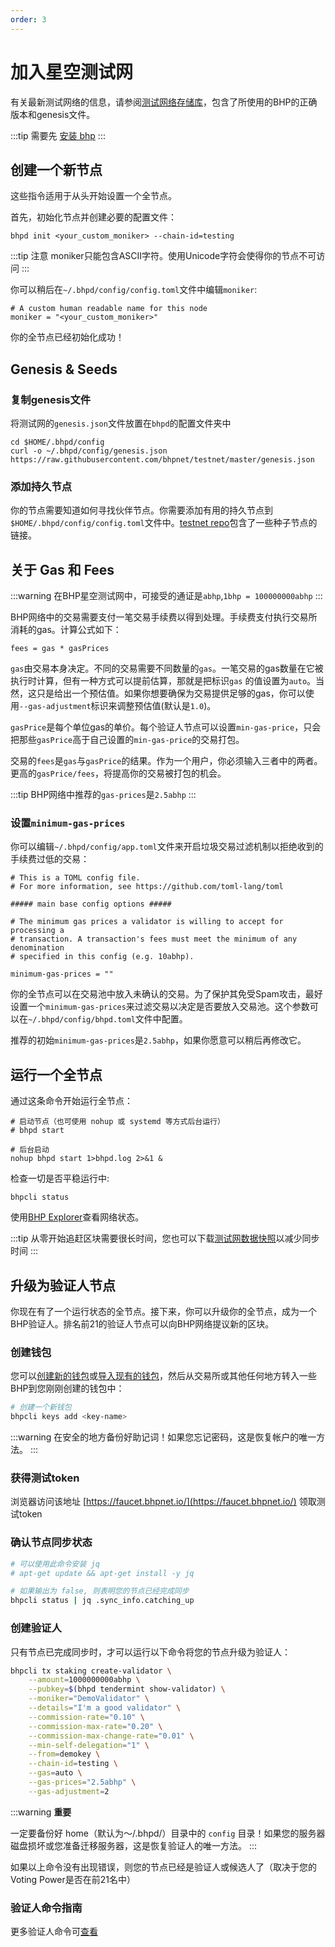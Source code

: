 ```yaml
---
order: 3
---
```


# 加入星空测试网

有关最新测试网络的信息，请参阅[测试网络存储库](https://github.com/bhpnet/bhp)，包含了所使用的BHP的正确版本和genesis文件。

:::tip
需要先 [安装 bhp](install-bhp.md)
:::

## 创建一个新节点

这些指令适用于从头开始设置一个全节点。

首先，初始化节点并创建必要的配置文件：

```shell script
bhpd init <your_custom_moniker> --chain-id=testing
```

:::tip
注意 moniker只能包含ASCII字符。使用Unicode字符会使得你的节点不可访问
:::

你可以稍后在`~/.bhpd/config/config.toml`文件中编辑`moniker`:

```shell script
# A custom human readable name for this node
moniker = "<your_custom_moniker>"
```

你的全节点已经初始化成功！

## Genesis & Seeds

### 复制genesis文件

将测试网的`genesis.json`文件放置在`bhpd`的配置文件夹中

```shell script
cd $HOME/.bhpd/config
curl -o ~/.bhpd/config/genesis.json https://raw.githubusercontent.com/bhpnet/testnet/master/genesis.json
```

### 添加持久节点

你的节点需要知道如何寻找伙伴节点。你需要添加有用的持久节点到`$HOME/.bhpd/config/config.toml`文件中。[testnet repo](https://github.com/bhpnet/testnet)包含了一些种子节点的链接。

## 关于 Gas 和 Fees

:::warning
在BHP星空测试网中，可接受的通证是`abhp`,`1bhp = 100000000abhp`
:::

BHP网络中的交易需要支付一笔交易手续费以得到处理。手续费支付执行交易所消耗的gas。计算公式如下：

```shell script
fees = gas * gasPrices
```

`gas`由交易本身决定。不同的交易需要不同数量的`gas`。一笔交易的gas数量在它被执行时计算，但有一种方式可以提前估算，那就是把标识`gas` 的值设置为`auto`。当然，这只是给出一个预估值。如果你想要确保为交易提供足够的gas，你可以使用`--gas-adjustment`标识来调整预估值(默认是`1.0`)。

`gasPrice`是每个单位gas的单价。每个验证人节点可以设置`min-gas-price`，只会把那些`gasPrice`高于自己设置的`min-gas-price`的交易打包。

交易的`fees`是`gas`与`gasPrice`的结果。作为一个用户，你必须输入三者中的两者。更高的`gasPrice/fees`，将提高你的交易被打包的机会。

:::tip
BHP网络中推荐的`gas-prices`是`2.5abhp`
:::

### 设置`minimum-gas-prices`

你可以编辑`~/.bhpd/config/app.toml`文件来开启垃圾交易过滤机制以拒绝收到的手续费过低的交易：

```shell script
# This is a TOML config file.
# For more information, see https://github.com/toml-lang/toml

##### main base config options #####

# The minimum gas prices a validator is willing to accept for processing a
# transaction. A transaction's fees must meet the minimum of any denomination
# specified in this config (e.g. 10abhp).

minimum-gas-prices = ""
```

你的全节点可以在交易池中放入未确认的交易。为了保护其免受Spam攻击，最好设置一个`minimum-gas-prices`来过滤交易以决定是否要放入交易池。这个参数可以在`~/.bhpd/config/bhpd.toml`文件中配置。

推荐的初始`minimum-gas-prices`是`2.5abhp`，如果你愿意可以稍后再修改它。

## 运行一个全节点

通过这条命令开始运行全节点：

```
# 启动节点（也可使用 nohup 或 systemd 等方式后台运行）
# bhpd start

# 后台启动
nohup bhpd start 1>bhpd.log 2>&1 &
```

检查一切是否平稳运行中:

```shell script
bhpcli status
```

使用[BHP Explorer](https://scan.bhpnet.io/)查看网络状态。

:::tip
从零开始追赶区块需要很长时间，您也可以下载[测试网数据快照](#TODO)以减少同步时间
:::

## 升级为验证人节点

你现在有了一个运行状态的全节点。接下来，你可以升级你的全节点，成为一个BHP验证人。排名前21的验证人节点可以向BHP网络提议新的区块。

### 创建钱包

您可以[创建新的钱包](../cli-client/keys.md#创建密钥)或[导入现有的钱包](../cli-client/keys.md#通过助记词恢复密钥)，然后从交易所或其他任何地方转入一些BHP到您刚刚创建的钱包中：

```bash
# 创建一个新钱包
bhpcli keys add <key-name>
```

:::warning
在安全的地方备份好助记词！如果您忘记密码，这是恢复帐户的唯一方法。
:::

### 获得测试token

浏览器访问该地址 [https://faucet.bhpnet.io/](https://faucet.bhpnet.io/) 领取测试token

### 确认节点同步状态

```bash
# 可以使用此命令安装 jq
# apt-get update && apt-get install -y jq

# 如果输出为 false, 则表明您的节点已经完成同步
bhpcli status | jq .sync_info.catching_up
```

### 创建验证人

只有节点已完成同步时，才可以运行以下命令将您的节点升级为验证人：

```bash
bhpcli tx staking create-validator \
    --amount=1000000000abhp \
    --pubkey=$(bhpd tendermint show-validator) \
    --moniker="DemoValidator" \
    --details="I'm a good validator" \
    --commission-rate="0.10" \
    --commission-max-rate="0.20" \
    --commission-max-change-rate="0.01" \
    --min-self-delegation="1" \
    --from=demokey \
    --chain-id=testing \
    --gas=auto \
    --gas-prices="2.5abhp" \
    --gas-adjustment=2
```

:::warning
**重要**

一定要备份好 home（默认为〜/.bhpd/）目录中的 `config` 目录！如果您的服务器磁盘损坏或您准备迁移服务器，这是恢复验证人的唯一方法。
:::

如果以上命令没有出现错误，则您的节点已经是验证人或候选人了（取决于您的Voting Power是否在前21名中）

### 验证人命令指南

更多验证人命令可[查看](/zh/cli-client/staking.md)